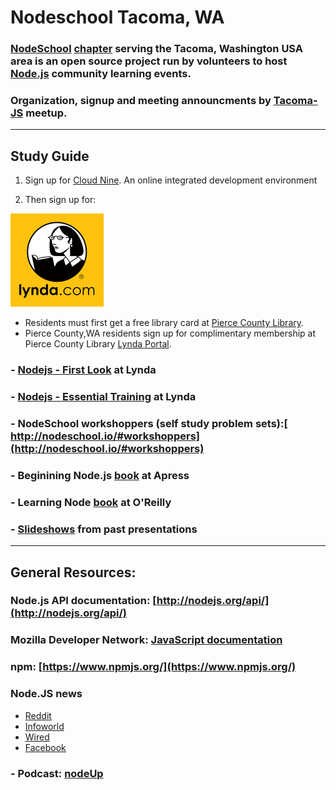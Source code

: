 # Nodeschool Tacoma, WA

### [NodeSchool](http://nodeschool.io) [chapter](http://nodeschool.io/tacoma/) serving the Tacoma, Washington USA area is an open source project run by volunteers to host [Node.js](https://nodejs.org) community learning events.

### Organization, signup and meeting announcments by [Tacoma-JS](http://www.meetup.com/Tacoma-JS/) meetup.

--------

## Study Guide

1) Sign up for [Cloud Nine](https://c9.io/). An online integrated development environment

2) Then sign up for:

[![Lynda](./assets/img/lynda-com-logo-thumb.png)](https://www.lynda.com/portal/sip?org=piercecountylibrary.org)

* Residents must first get a free library card at [Pierce County Library](http://www.piercecountylibrary.org/).
* Pierce County,WA residents sign up for complimentary membership at Pierce County Library [Lynda Portal](https://www.lynda.com/portal/sip?org=piercecountylibrary.org).

### - [Nodejs - First Look](https://www.lynda.com/Nodejs-tutorials/Nodejs-First-Look/101554-2.html) at Lynda

### - [Nodejs - Essential Training](https://www.lynda.com/Node-js-tutorials/Node-js-Essential-Training/417077-2.html) at Lynda

### - NodeSchool workshoppers (self study problem sets):[ http://nodeschool.io/#workshoppers](http://nodeschool.io/#workshoppers)

### - Beginining Node.js [book](http://www.apress.com/us/book/9781484201886) at Apress

### - Learning Node [book](http://shop.oreilly.com/product/0636920046936.do) at O'Reilly

### - [Slideshows](http://vividventures.biz/d/?q=javascript) from past presentations

--------
## General Resources:

### Node.js API documentation: [http://nodejs.org/api/](http://nodejs.org/api/)

### Mozilla Developer Network: [JavaScript documentation](https://developer.mozilla.org/en-US/docs/Web/JavaScript)

### npm: [https://www.npmjs.org/](https://www.npmjs.org/)

### Node.JS news
* [Reddit](https://www.reddit.com/r/node/)
* [Infoworld](http://www.infoworld.com/category/node-js/)
* [Wired](https://www.wired.com/tag/node-js/)
* [Facebook](https://www.facebook.com/es6nodejs/)

### - Podcast: [nodeUp](http://nodeup.com/)